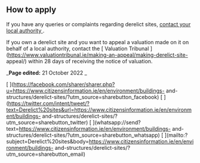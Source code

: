 ##  How to apply

If you have any queries or complaints regarding derelict sites, [ contact your
local authority ](https://www.gov.ie/en/publication/942f74-local-authorities/)
.

If you own a derelict site and you want to appeal a valuation made on it on
behalf of a local authority, contact the [ Valuation Tribunal
](https://www.valuationtribunal.ie/making-an-appeal/making-derelict-site-
appeal/) within 28 days of receiving the notice of valuation.

_**Page edited:** 21 October 2022 _

[
](https://facebook.com/sharer/sharer.php?u=https://www.citizensinformation.ie/en/environment/buildings-
and-structures/derelict-sites/?utm_source=sharebutton_facebook) [
](https://twitter.com/intent/tweet/?text=Derelict%20sites&url=https://www.citizensinformation.ie/en/environment/buildings-
and-structures/derelict-sites/?utm_source=sharebutton_twitter) [
](whatsapp://send?text=https://www.citizensinformation.ie/en/environment/buildings-
and-structures/derelict-sites/?utm_source=sharebutton_whatsapp) [
](mailto:?subject=Derelict%20sites&body=https://www.citizensinformation.ie/en/environment/buildings-
and-structures/derelict-sites/?utm_source=sharebutton_email) [
](javascript:void\(0\))
